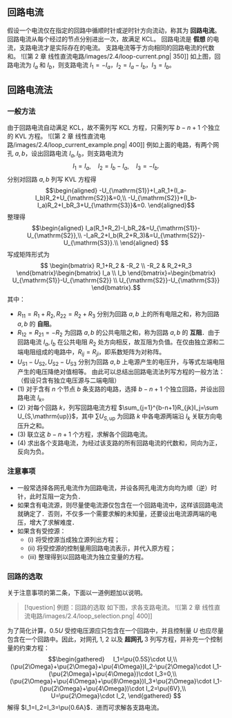 ## 回路电流
假设一个电流仅在指定的回路中循顺时针或逆时针方向流动，称其为 **回路电流**。
回路电流从每个经过的节点分别进出一次，故满足 KCL。
回路电流是 **假想** 的电流，支路电流才是实际存在的电流。
支路电流等于方向相同的回路电流的代数和。
![[第 2 章 线性直流电路/images/2.4/loop-current.png| 350]]
如上图，回路电流为 $I_a$ 和 $I_b$，则支路电流 $I_1=-I_a$，$I_2=I_a-I_b$，$I_3=I_b$。
## 回路电流法
### 一般方法
由于回路电流自动满足 KCL，故不需列写 KCL 方程，只需列写 $b − n + 1$ 个独立的 KVL 方程。
![[第 2 章 线性直流电路/images/2.4/loop_current_example.png| 400]]
例如上面的电路，有两个网孔 $a,b$，设出回路电流 $I_a,I_b$，则支路电流为 $$I_1=I_a,\quad I_2=I_b-I_a,\quad I_3=-I_b.$$分别对回路 $a,b$ 列写 KVL 方程得 $$\begin{aligned}
-U_{\mathrm{S1}}+I_aR_1+(I_a-I_b)R_2+U_{\mathrm{S2}}&=0,\\
-U_{\mathrm{S2}}+(I_b-I_a)R_2+I_bR_3+U_{\mathrm{S3}}&=0.
\end{aligned}$$整理得 $$\begin{aligned}
I_a(R_1+R_2)-I_bR_2&=U_{\mathrm{S1}}-U_{\mathrm{S2}},\\
-I_aR_2+I_b(R_2+R_3)&=U_{\mathrm{S2}}-U_{\mathrm{S3}}.\\
\end{aligned}
$$写成矩阵形式为$$
\begin{bmatrix}
    R_1+R_2 & -R_2 \\
    -R_2 & R_2+R_3
\end{bmatrix}\begin{bmatrix}
    I_a \\ I_b
\end{bmatrix}=\begin{bmatrix}
    U_{\mathrm{S1}}-U_{\mathrm{S2}} \\
    U_{\mathrm{S2}}-U_{\mathrm{S3}}
\end{bmatrix}.$$其中：
- $R_{11}=R_1+R_2,R_{22}=R_2+R_3$ 分别为回路 $a,b$ 上的所有电阻之和，称为回路 $a,b$ 的 **自阻**。
- $R_{12}=R_{21}=-R_2$ 为回路 $a,b$ 的公共电阻之和，称为回路 $a,b$ 的 **互阻**．由于回路电流 $I_a,I_b$ 在公共电阻 $R_2$ 处方向相反，故互阻为负值。在仅由独立源和二端电阻组成的电路中，$R_{ij}=R_{ji}$，即系数矩阵为对称阵。
- $U_{\mathrm{S1}}-U_{\mathrm{S2}},U_{\mathrm{S2}}-U_{\mathrm{S3}}$ 分别为回路 $a,b$ 上电源产生的电压升，与等式左端电阻产生的电压降绝对值相等。
由此可以总结出回路电流法列写方程的一般方法：（假设只含有独立电压源与二端电阻）
- (1) 对于含有 $n$ 个节点 $b$ 条支路的电路，选择 $b-n+1$ 个独立回路，并设出回路电流 $I_k$。
- (2) 对每个回路 $k$，列写回路电流方程 $\sum_{j=1}^{b-n+1}R_{jk}I_j=\sum U_{S,\mathrm{up}}$，其中 $\sum U_{S,\mathrm{up}}$ 为回路 $k$ 中各电源两端沿 $I_k$ 关联方向电压升之和。
- (3) 联立这 $b-n+1$ 个方程，求解各个回路电流。
- (4) 求出各个支路电流，为经过该支路的所有回路电流的代数和，同向为正，反向为负。
### 注意事项
- 一般常选择各网孔电流作为回路电流，并设各网孔电流方向均为顺（逆）时针，此时互阻一定为负．
- 如果含有电流源，则尽量使电流源仅包含在一个回路电流中，这样该回路电流就确定了．否则，不仅多一个需要求解的未知量，还要设出电流源两端的电压，增大了求解难度．
- 如果含有受控源：
	- (i) 将受控源当成独立源列出方程；
	- (ii) 将受控源的控制量用回路电流表示，并代入原方程；
	- (iii) 整理得到以回路电流为独立变量的方程。
### 回路的选取
关于注意事项的第二条，下面以一道例题加以说明。
> [!question] 例题：回路的选取
> 如下图，求各支路电流。
> ![[第 2 章 线性直流电路/images/2.4/loop_selection.png| 400]]

为了简化计算，$0.5U$ 受控电压源应只包含在一个回路中，并且控制量 $U$ 也应尽量包含在一个回路中。因此，对网孔 1, 2 以及 **超网孔** 3 列写方程，并补充一个控制量的约束方程：$$\begin{gathered}
    I_1=\pu{0.5S}\cdot U,\\
    (\pu{2\Omega}+\pu{2\Omega}+\pu{4\Omega})I_2-\pu{2\Omega}\cdot I_1-(\pu{2\Omega}+\pu{4\Omega})\cdot I_3=0,\\
    (\pu{2\Omega}+\pu{4\Omega}+\pu{8\Omega})I_3+\pu{2\Omega}\cdot I_1-(\pu{2\Omega}+\pu{4\Omega})\cdot I_2=\pu{6V},\\
    U=\pu{2\Omega}\cdot I_2,
\end{gathered} $$解得 $I_1=I_2=I_3=\pu{0.6A}$．进而可求解各支路电流。